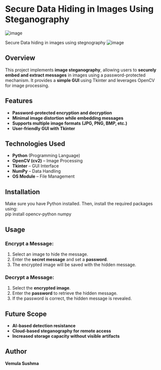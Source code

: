 # Secure Data Hiding in Images Using Steganography
![image](https://github.com/user-attachments/assets/0a7112a0-d942-48fd-92be-de461443a2a0)

Secure Data hiding in images using stegnography
![image](https://github.com/user-attachments/assets/591e0d95-d6f6-4963-bea8-594cfffbd406)
## Overview  
This project implements **image steganography**, allowing users to **securely embed and extract messages** in images using a password-protected mechanism. It provides a **simple GUI** using Tkinter and leverages OpenCV for image processing.  

## Features  
- **Password-protected encryption and decryption**  
- **Minimal image distortion while embedding messages**  
- **Supports multiple image formats (JPG, PNG, BMP, etc.)**  
- **User-friendly GUI with Tkinter**  

## Technologies Used  
- **Python** (Programming Language)  
- **OpenCV (cv2)** – Image Processing  
- **Tkinter** – GUI Interface  
- **NumPy** – Data Handling  
- **OS Module** – File Management  

## Installation  
Make sure you have Python installed. Then, install the required packages using:  
pip install opencv-python numpy

## Usage  
### Encrypt a Message:  
1. Select an image to hide the message.  
2. Enter the **secret message** and set a **password**.  
3. The encrypted image will be saved with the hidden message.  

### Decrypt a Message:  
1. Select the **encrypted image**.  
2. Enter the **password** to retrieve the hidden message.  
3. If the password is correct, the hidden message is revealed.  

## Future Scope  
- **AI-based detection resistance**  
- **Cloud-based steganography for remote access**  
- **Increased storage capacity without visible artifacts**  

## Author  
**Vemula Sushma**  
